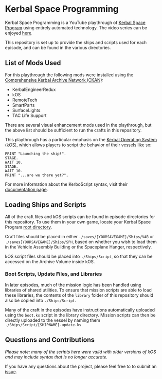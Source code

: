 Kerbal Space Programming
========================

Kerbal Space Programming is a YouTube playthrough of [Kerbal Space
Program](https://kerbalspaceprogram.com) using entirely automated technology.
The video series can be enjoyed
[here](https://www.youtube.com/watch?v=fNlAME5eU3o&list=PLb6UbFXBdbCrvdXVgY_3jp5swtvW24fYv).

This repository is set up to provide the ships and scripts used for each
episode, and can be found in the various directories.

## List of Mods Used

For this playthrough the following mods were installed using the [Comprehensive
Kerbal Archive Network (CKAN)](https://github.com/KSP-CKAN/CKAN):

- KerbalEngineerRedux
- kOS
- RemoteTech
- SmartParts
- SurfaceLights
- TAC Life Support

There are several visual enhancement mods used in the playthrough, but the
above list should be sufficient to run the crafts in this repository.

This playthrough has a particular emphasis on the [Kerbal Operating System
(kOS)](https://github.com/KSP-KOS/KOS), which allows players to script the
behavior of their vessels like so:

    PRINT "Launching the ship!".
    STAGE.
    WAIT 10.
    STAGE.
    WAIT 10.
    PRINT "...are we there yet?".

For more information about the KerboScript syntax, visit their [documentation
page](http://ksp-kos.github.io/KOS_DOC/).

## Loading Ships and Scripts

All of the craft files and kOS scripts can be found in episode directories for
this repository. To use them in your own game, locate your Kerbal Space Program
[root directory](http://wiki.kerbalspaceprogram.com/wiki/Root_directory).

Craft files should be placed in either `./saves/[YOURSAVEGAME]/Ships/VAB` or
`./saves[YOURSAVEGAME]/Ships/SPH`, based on whether you wish to load them in
the Vehicle Assembly Building or the Spaceplane Hanger, respectively.

kOS script files should be placed into `./Ships/Script`, so that they can be
accessed on the Archive Volume inside kOS.

### Boot Scripts, Update Files, and Libraries

In later episodes, much of the mission logic has been handled using libraries
of shared utilities. To ensure that mission scripts are able to load these
libraries, the contents of the `library` folder of this repository should also
be copied into `./Ships/Script`.

Many of the craft in the episodes have instructions automatically uploaded
using the `boot.ks` script in the library directory. Mission scripts can then
be directly uploaded to the vessel by naming them
`./Ships/Script/[SHIPNAME].update.ks`

## Questions and Contributions

*Please note: many of the scripts here were valid with older versions of kOS
and may include syntax that is no longer accurate.*

If you have any questions about the project, please feel free to to submit an
[issue](https://github.com/gisikw/ksprogramming/issues).
